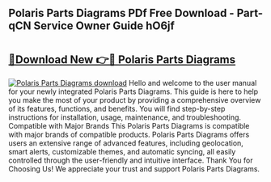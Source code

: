 ## Polaris Parts Diagrams PDf Free Download - Part-qCN Service Owner Guide hO6jf

# <h2><a href="http://dfknlc.blite.top/?on=Polaris+Parts+Diagrams">🔗Download New 👉🔴 Polaris Parts Diagrams</a></h2>

[![Polaris Parts Diagrams download](https://i.imgur.com/lujVjoI.png)](http://dfknlc.blite.top/?on=Polaris+Parts+Diagrams)
Hello and welcome to the user manual for your newly integrated Polaris Parts Diagrams. This guide is here to help you make the most of your product by providing a comprehensive overview of its features, functions, and benefits. You will find step-by-step instructions for installation, usage, maintenance, and troubleshooting. Compatible with Major Brands This Polaris Parts Diagrams is compatible with major brands of compatible products. Polaris Parts Diagrams offers users an extensive range of advanced features, including geolocation, smart alerts, customizable themes, and automatic syncing, all easily controlled through the user-friendly and intuitive interface. Thank You for Choosing Us! We appreciate your trust and support Polaris Parts Diagrams.
